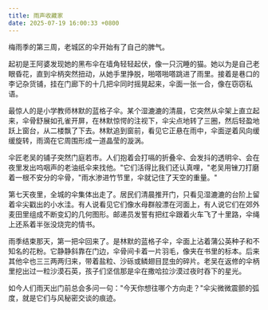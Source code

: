 ```yaml
---
title: 雨声收藏家
date: 2025-07-19 16:00:33 +0800
---
```


梅雨季的第三周，老城区的伞开始有了自己的脾气。

起初是王阿婆发现她的黑布伞在墙角轻轻起伏，像一只沉睡的猫。她以为是自己老眼昏花，直到伞柄突然扭动，从她手里挣脱，啪嗒啪嗒跳进了雨里。接着是巷口的李记杂货铺，挂在门廊下的十几把伞同时摇晃起来，伞面一张一合，像在窃窃私语。

最惊人的是小学教师林默的蓝格子伞。某个湿漉漉的清晨，它突然从伞架上直立起来，伞骨舒展如孔雀开屏，在林默惊愕的注视下，伞尖点地转了三圈，然后轻盈地跃上窗台，从二楼飘了下去。林默追到窗前，看见它正悬在雨中，伞面逆着风向缓缓旋转，雨滴在它周围形成一道晶莹的漩涡。

伞匠老吴的铺子突然门庭若市。人们抱着会打嗝的折叠伞、会发抖的透明伞、会在夜里发出呜咽声的老油纸伞来找他。"它们活得比我们还认真哩，"老吴用锉刀打磨着一根不安分的伞骨，"雨水渗进竹节里，伞就记住了天空的重量。"

第七天夜里，全城的伞集体出走了。居民们清晨推开门，只看见湿漉漉的台阶上留着伞尖戳出的小水洼。有人说看见它们像水母群般漂在河面上，有人说它们在郊外麦田里组成不断变幻的几何图形。邮递员发誓有把红伞跟着火车飞了十里路，伞绳上还系着半张没烧完的情书。

雨季结束那天，第一把伞回来了。是林默的蓝格子伞，伞面上沾着蒲公英种子和不知名的花粉。它静静斜靠在门边，伞骨间卡着一片羽毛，像夹在书里的标本。后来其他伞也三三两两归来，带着盐粒、沙砾或鳞翅目昆虫的碎片。老吴在返修的伞柄里挖出过一粒沙漠石英，孩子们坚信那是伞在撒哈拉沙漠过夜时吞下的星光。

如今人们雨天出门前总会多问一句："今天你想往哪个方向走？"伞尖微微震颤的弧度，就是它们与风秘密交谈的痕迹。
